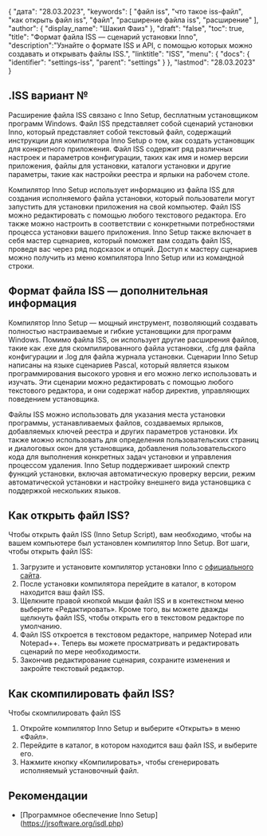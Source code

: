 {
"дата": "28.03.2023",
  "keywords": [
"файл iss",
"что такое iss-файл",
"как открыть файл iss",
"файл",
"расширение файла iss",
"расширение"
],
  "author": {
"display_name": "Шакил Фаиз"
},
"draft": "false",
"toc": true,
"title": "Формат файла ISS — сценарий установки Inno",
  "description":"Узнайте о формате ISS и API, с помощью которых можно создавать и открывать файлы ISS.",
"linktitle": "ISS",
  "menu": {
    "docs": {
      "identifier": "settings-iss",
"parent": "settings"
}
},
"lastmod": "28.03.2023"
}

## .ISS вариант №

Расширение файла ISS связано с Inno Setup, бесплатным установщиком программ Windows. Файл ISS представляет собой сценарий установки Inno, который представляет собой текстовый файл, содержащий инструкции для компилятора Inno Setup о том, как создать установщик для конкретного приложения. Файл ISS содержит ряд различных настроек и параметров конфигурации, таких как имя и номер версии приложения, файлы для установки, каталоги установки и другие параметры, такие как настройки реестра и ярлыки на рабочем столе.

Компилятор Inno Setup использует информацию из файла ISS для создания исполняемого файла установки, который пользователи могут запустить для установки приложения на свой компьютер. Файл ISS можно редактировать с помощью любого текстового редактора. Его также можно настроить в соответствии с конкретными потребностями процесса установки вашего приложения. Inno Setup также включает в себя мастер сценариев, который поможет вам создать файл ISS, проведя вас через ряд подсказок и опций. Доступ к мастеру сценариев можно получить из меню компилятора Inno Setup или из командной строки.

## Формат файла ISS — дополнительная информация

Компилятор Inno Setup — мощный инструмент, позволяющий создавать полностью настраиваемые и гибкие установщики для программ Windows. Помимо файла ISS, он использует другие расширения файлов, такие как .exe для скомпилированного файла установки, .cfg для файла конфигурации и .log для файла журнала установки. Сценарии Inno Setup написаны на языке сценариев Pascal, который является языком программирования высокого уровня и его можно легко использовать и изучать. Эти сценарии можно редактировать с помощью любого текстового редактора, и они содержат набор директив, управляющих поведением установщика.

Файлы ISS можно использовать для указания места установки программы, устанавливаемых файлов, создаваемых ярлыков, добавляемых ключей реестра и других параметров установки. Их также можно использовать для определения пользовательских страниц и диалоговых окон для установщика, добавления пользовательского кода для выполнения конкретных задач установки и управления процессом удаления. Inno Setup поддерживает широкий спектр функций установки, включая автоматическую проверку версии, режим автоматической установки и настройку внешнего вида установщика с поддержкой нескольких языков.

## Как открыть файл ISS?

Чтобы открыть файл ISS (Inno Setup Script), вам необходимо, чтобы на вашем компьютере был установлен компилятор Inno Setup. Вот шаги, чтобы открыть файл ISS:

1. Загрузите и установите компилятор установки Inno с [официального сайта](https://jrsoftware.org/isdl.php).
2. После установки компилятора перейдите в каталог, в котором находится ваш файл ISS.
3. Щелкните правой кнопкой мыши файл ISS и в контекстном меню выберите «Редактировать». Кроме того, вы можете дважды щелкнуть файл ISS, чтобы открыть его в текстовом редакторе по умолчанию.
4. Файл ISS откроется в текстовом редакторе, например Notepad или Notepad++. Теперь вы можете просматривать и редактировать сценарий по мере необходимости.
5. Закончив редактирование сценария, сохраните изменения и закройте текстовый редактор.

## Как скомпилировать файл ISS?

Чтобы скомпилировать файл ISS

1. Откройте компилятор Inno Setup и выберите «Открыть» в меню «Файл».
2. Перейдите в каталог, в котором находится ваш файл ISS, и выберите его.
3. Нажмите кнопку «Компилировать», чтобы сгенерировать исполняемый установочный файл.

## Рекомендации
* [Программное обеспечение Inno Setup] (https://jrsoftware.org/isdl.php)

